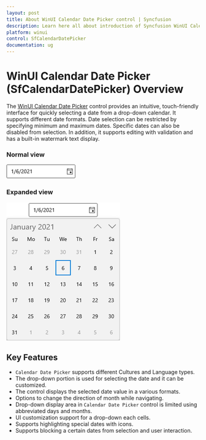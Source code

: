 ```yaml
---
layout: post
title: About WinUI Calendar Date Picker control | Syncfusion
description: Learn here all about introduction of Syncfusion WinUI Calendar Date Picker (SfCalendarDatePicker) control, its features, and more. 
platform: winui
control: SfCalendarDatePicker
documentation: ug
---
```


# WinUI Calendar Date Picker (SfCalendarDatePicker) Overview

The [WinUI Calendar Date Picker](https://www.syncfusion.com/winui-controls/calendar-datepicker) control provides an intuitive, touch-friendly interface for quickly selecting a date from a drop-down calendar. It supports different date formats. Date selection can be restricted by specifying minimum and maximum dates. Specific dates can also be disabled from selection. In addition, it supports editing with validation and has a built-in watermark text display.

### Normal view

![WinUI CalendarDatePicker with Normal View](Getting-Started_images/winui-calendar-datepicker-normal-view.png)

### Expanded view

![WinUI CalendarDatePicker with Dropdown View](Getting-Started_images/winui-calendar-datepicker-dropdown-view.png)

## Key Features

* `Calendar Date Picker` supports different Cultures and Language types.
* The drop-down portion is used for selecting the date and it can be customized.
* The control displays the selected date value in a various formats.
* Options to change the direction of month while navigating.
* Drop-down display area in `Calendar Date Picker` control is limited using abbreviated days and months.
* UI customization support for a drop-down each cells.
* Supports highlighting special dates with icons.
* Supports blocking a certain dates from selection and user interaction.
